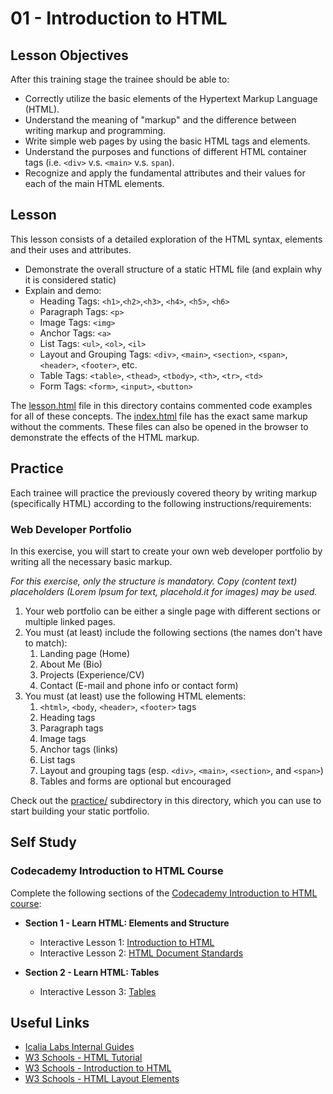 # 01 - Introduction to HTML

## Lesson Objectives

After this training stage the trainee should be able to:

+ Correctly utilize the basic elements of the Hypertext Markup Language (HTML).
+ Understand the meaning of "markup" and the difference between writing markup and programming.
+ Write simple web pages by using the basic HTML tags and elements.
+ Understand the purposes and functions of different HTML container tags (i.e. `<div>` v.s. `<main>` v.s. `span`).
+ Recognize and apply the fundamental attributes and their values for each of the main HTML elements.
  
## Lesson

This lesson consists of a detailed exploration of the HTML syntax, elements and their uses and attributes.

+ Demonstrate the overall structure of a static HTML file (and explain why it is considered static)
+ Explain and demo:
  + Heading Tags: `<h1>`,`<h2>`,`<h3>`, `<h4>`, `<h5>`, `<h6>`
  + Paragraph Tags: `<p>`
  + Image Tags: `<img>`
  + Anchor Tags: `<a>`
  + List Tags: `<ul>`, `<ol>`, `<il>`
  + Layout and Grouping Tags: `<div>`, `<main>`, `<section>`, `<span>`, `<header>`, `<footer>`, etc.
  + Table Tags: `<table>`, `<thead>`, `<tbody>`, `<th>`, `<tr>`, `<td>`
  + Form Tags: `<form>`, `<input>`, `<button>`

The [lesson.html](lesson.html) file in this directory contains commented code examples for all of these concepts. The [index.html](index.html) file has the exact same markup without the comments. These files can also be opened in the browser to demonstrate the effects of the HTML markup.

## Practice

Each trainee will practice the previously covered theory by writing markup (specifically HTML) according to the following instructions/requirements:

### Web Developer Portfolio

In this exercise, you will start to create your own web developer portfolio by writing all the necessary basic markup.

*For this exercise, only the structure is mandatory. Copy (content text) placeholders (Lorem Ipsum for text, placehold.it for images) may be used.*

1. Your web portfolio can be either a single page with different sections or multiple linked pages.
2. You must (at least) include the following sections (the names don't have to match):
   1. Landing page (Home)
   2. About Me (Bio)
   3. Projects (Experience/CV)
   4. Contact (E-mail and phone info or contact form)
3. You must (at least) use the following HTML elements:
   1. `<html>`, `<body`, `<header>`, `<footer>` tags
   2. Heading tags
   3. Paragraph tags
   4. Image tags
   5. Anchor tags (links)
   6. List tags
   7. Layout and grouping tags (esp. `<div>`, `<main>`, `<section>`, and `<span>`)
   8. Tables and forms are optional but encouraged

Check out the [practice/](practice/) subdirectory in this directory, which you can use to start building your static portfolio.

## Self Study

### Codecademy Introduction to HTML Course

Complete the following sections of the [Codecademy Introduction to HTML course](https://www.codecademy.com/learn/learn-html):

+ **Section 1 - Learn HTML: Elements and Structure**
  + Interactive Lesson 1: [Introduction to HTML](https://www.codecademy.com/courses/learn-html/lessons/intro-to-html)
  + Interactive Lesson 2: [HTML Document Standards](https://www.codecademy.com/courses/learn-html/lessons/common-html-elements)
  
+ **Section 2 - Learn HTML: Tables**
  + Interactive Lesson 3: [Tables](https://www.codecademy.com/courses/learn-html/lessons/tables/)

## Useful Links

+ [Icalia Labs Internal Guides](https://github.com/IcaliaLabs/guides/)
+ [W3 Schools - HTML Tutorial](https://www.w3schools.com/html/)
+ [W3 Schools - Introduction to HTML](https://www.w3schools.com/html/html_intro.asp)
+ [W3 Schools - HTML Layout Elements](https://www.w3schools.com/html/html_layout.asp)